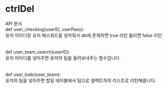 # ctrlDel






API 문서<br>
def user_checking(userID, userPass):<br>
유저 아이디랑 유저 패스워드를 넣어줘서 db에 존재하면 true 리턴 틀리면 false 리턴<br>
<br>
<br>
def user_team_search(userID):<br>
유저 아이디를 넣어주면 유저의 팀을 돌려보내주는 함수입니다.<br>
<br>
<br>
def user_todo(user_team):<br>
유저의 팀을 넣어주면 할일 테이블에서 팀으로 셀렉트하여 리스트로 리턴해줍니다.<br>


